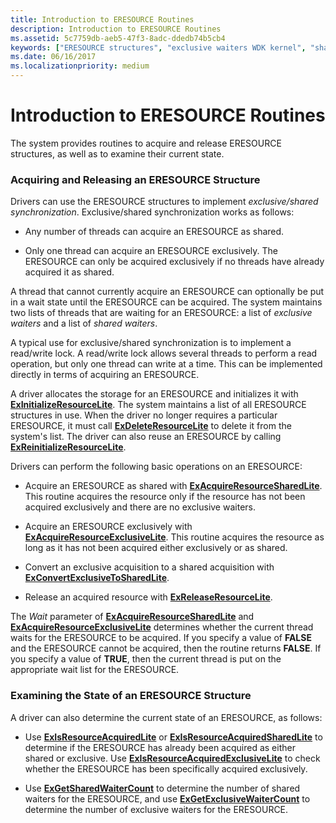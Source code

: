 ```yaml
---
title: Introduction to ERESOURCE Routines
description: Introduction to ERESOURCE Routines
ms.assetid: 5c7759db-aeb5-47f3-8adc-ddedb74b5cb4
keywords: ["ERESOURCE structures", "exclusive waiters WDK kernel", "shared waiters WDK kernel", "exclusive/shared synchronization WDK kernel", "synchronization WDK kernel , exclusive/shared", "waiters WDK kernel"]
ms.date: 06/16/2017
ms.localizationpriority: medium
---
```


# Introduction to ERESOURCE Routines





The system provides routines to acquire and release ERESOURCE structures, as well as to examine their current state.

### Acquiring and Releasing an ERESOURCE Structure

Drivers can use the ERESOURCE structures to implement *exclusive/shared synchronization*. Exclusive/shared synchronization works as follows:

-   Any number of threads can acquire an ERESOURCE as shared.

-   Only one thread can acquire an ERESOURCE exclusively. The ERESOURCE can only be acquired exclusively if no threads have already acquired it as shared.

A thread that cannot currently acquire an ERESOURCE can optionally be put in a wait state until the ERESOURCE can be acquired. The system maintains two lists of threads that are waiting for an ERESOURCE: a list of *exclusive waiters* and a list of *shared waiters*.

A typical use for exclusive/shared synchronization is to implement a read/write lock. A read/write lock allows several threads to perform a read operation, but only one thread can write at a time. This can be implemented directly in terms of acquiring an ERESOURCE.

A driver allocates the storage for an ERESOURCE and initializes it with [**ExInitializeResourceLite**](/windows-hardware/drivers/ddi/wdm/nf-wdm-exinitializeresourcelite). The system maintains a list of all ERESOURCE structures in use. When the driver no longer requires a particular ERESOURCE, it must call [**ExDeleteResourceLite**](/windows-hardware/drivers/ddi/wdm/nf-wdm-exdeleteresourcelite) to delete it from the system's list. The driver can also reuse an ERESOURCE by calling [**ExReinitializeResourceLite**](/windows-hardware/drivers/ddi/wdm/nf-wdm-exreinitializeresourcelite).

Drivers can perform the following basic operations on an ERESOURCE:

-   Acquire an ERESOURCE as shared with [**ExAcquireResourceSharedLite**](/previous-versions/ff544363(v=vs.85)). This routine acquires the resource only if the resource has not been acquired exclusively and there are no exclusive waiters.

-   Acquire an ERESOURCE exclusively with [**ExAcquireResourceExclusiveLite**](/previous-versions/ff544351(v=vs.85)). This routine acquires the resource as long as it has not been acquired either exclusively or as shared.

-   Convert an exclusive acquisition to a shared acquisition with [**ExConvertExclusiveToSharedLite**](/previous-versions/ff544558(v=vs.85)).

-   Release an acquired resource with [**ExReleaseResourceLite**](/windows-hardware/drivers/ddi/wdm/nf-wdm-exreleaseresourcelite).

The *Wait* parameter of [**ExAcquireResourceSharedLite**](/previous-versions/ff544363(v=vs.85)) and [**ExAcquireResourceExclusiveLite**](/previous-versions/ff544351(v=vs.85)) determines whether the current thread waits for the ERESOURCE to be acquired. If you specify a value of **FALSE** and the ERESOURCE cannot be acquired, then the routine returns **FALSE**. If you specify a value of **TRUE**, then the current thread is put on the appropriate wait list for the ERESOURCE.

### Examining the State of an ERESOURCE Structure

A driver can also determine the current state of an ERESOURCE, as follows:

-   Use [**ExIsResourceAcquiredLite**](/previous-versions/windows/hardware/drivers/ff545466(v=vs.85)) or [**ExIsResourceAcquiredSharedLite**](/windows-hardware/drivers/ddi/wdm/nf-wdm-exisresourceacquiredsharedlite) to determine if the ERESOURCE has already been acquired as either shared or exclusive. Use [**ExIsResourceAcquiredExclusiveLite**](/windows-hardware/drivers/ddi/wdm/nf-wdm-exisresourceacquiredexclusivelite) to check whether the ERESOURCE has been specifically acquired exclusively.

-   Use [**ExGetSharedWaiterCount**](/windows-hardware/drivers/ddi/wdm/nf-wdm-exgetsharedwaitercount) to determine the number of shared waiters for the ERESOURCE, and use [**ExGetExclusiveWaiterCount**](/windows-hardware/drivers/ddi/wdm/nf-wdm-exgetexclusivewaitercount) to determine the number of exclusive waiters for the ERESOURCE.

 

